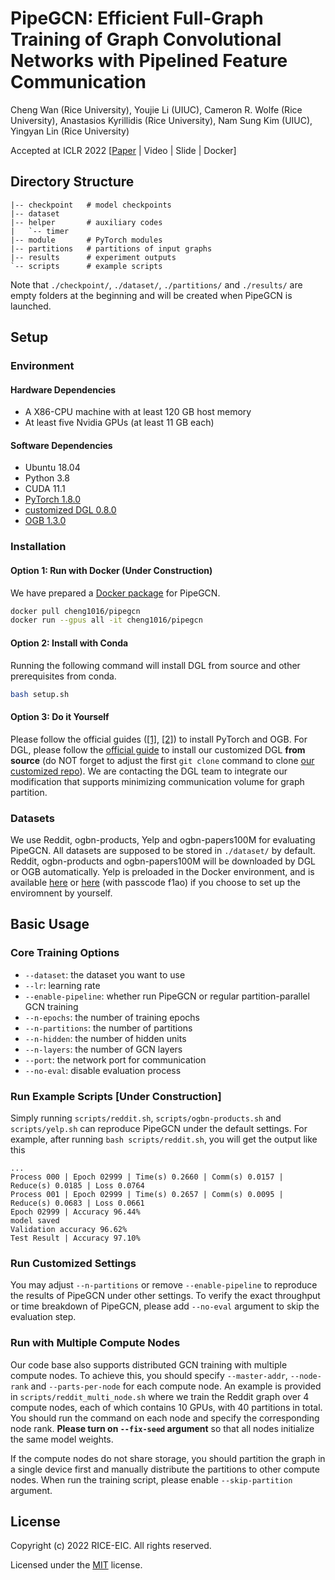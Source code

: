 # PipeGCN: Efficient Full-Graph Training of Graph Convolutional Networks with Pipelined Feature Communication

Cheng Wan (Rice University), Youjie Li (UIUC), Cameron R. Wolfe (Rice University), Anastasios Kyrillidis (Rice University), Nam Sung Kim (UIUC), Yingyan Lin (Rice University)

Accepted at ICLR 2022 [[Paper](https://openreview.net/pdf?id=kSwqMH0zn1F) | Video | Slide | Docker]


## Directory Structure

```
|-- checkpoint   # model checkpoints
|-- dataset
|-- helper       # auxiliary codes
|   `-- timer
|-- module       # PyTorch modules
|-- partitions   # partitions of input graphs
|-- results      # experiment outputs
`-- scripts      # example scripts
```

Note that `./checkpoint/`, `./dataset/`, `./partitions/` and `./results/` are empty folders at the beginning and will be created when PipeGCN is launched.

## Setup

### Environment

#### Hardware Dependencies

- A X86-CPU machine with at least 120 GB host memory 
- At least five Nvidia GPUs (at least 11 GB each)

#### Software Dependencies

- Ubuntu 18.04
- Python 3.8
- CUDA 11.1
- [PyTorch 1.8.0](https://github.com/pytorch/pytorch)
- [customized DGL 0.8.0](https://github.com/chwan-rice/dgl)
- [OGB 1.3.0](https://ogb.stanford.edu/docs/home/)

### Installation

#### Option 1: Run with Docker (Under Construction)

We have prepared a [Docker package](https://hub.docker.com/r/cheng1016/pipegcn) for PipeGCN.

```bash
docker pull cheng1016/pipegcn
docker run --gpus all -it cheng1016/pipegcn
```

#### Option 2: Install with Conda

Running the following command will install DGL from source and other prerequisites from conda.

```bash
bash setup.sh
```

#### Option 3: Do it Yourself

Please follow the official guides ([[1]](https://github.com/pytorch/pytorch), [[2]](https://ogb.stanford.edu/docs/home/)) to install PyTorch and OGB. For DGL, please follow the [official guide](https://docs.dgl.ai/install/index.html#install-from-source) to install our customized DGL **from source** (do NOT forget to adjust the first `git clone` command to clone [our customized repo](https://github.com/chwan-rice/dgl)).  We are contacting the DGL team to integrate our modification that supports minimizing communication volume for graph partition.

### Datasets

We use Reddit, ogbn-products, Yelp and ogbn-papers100M for evaluating PipeGCN. All datasets are supposed to be stored in `./dataset/` by default. Reddit, ogbn-products and ogbn-papers100M will be downloaded by DGL or OGB automatically. Yelp is preloaded in the Docker environment, and is available [here](https://drive.google.com/open?id=1zycmmDES39zVlbVCYs88JTJ1Wm5FbfLz) or [here](https://pan.baidu.com/s/1SOb0SiSAXavwAcNqkttwcg) (with passcode f1ao) if you choose to set up the enviromnent by yourself. 



## Basic Usage

### Core Training Options

- `--dataset`: the dataset you want to use
- `--lr`: learning rate
- `--enable-pipeline`: whether run PipeGCN or regular partition-parallel GCN training
- `--n-epochs`: the number of training epochs
- `--n-partitions`: the number of partitions
- `--n-hidden`: the number of hidden units
- `--n-layers`: the number of GCN layers
- `--port`: the network port for communication
- `--no-eval`: disable evaluation process

### Run Example Scripts [Under Construction]

Simply running `scripts/reddit.sh`, `scripts/ogbn-products.sh` and `scripts/yelp.sh` can reproduce PipeGCN under the default settings. For example, after running `bash scripts/reddit.sh`, you will get the output like this

```
...
Process 000 | Epoch 02999 | Time(s) 0.2660 | Comm(s) 0.0157 | Reduce(s) 0.0185 | Loss 0.0764
Process 001 | Epoch 02999 | Time(s) 0.2657 | Comm(s) 0.0095 | Reduce(s) 0.0683 | Loss 0.0661
Epoch 02999 | Accuracy 96.44%
model saved
Validation accuracy 96.62%
Test Result | Accuracy 97.10%
```

### Run Customized Settings

You may adjust `--n-partitions` or remove `--enable-pipeline` to reproduce the results of PipeGCN under other settings. To verify the exact throughput or time breakdown of PipeGCN, please add `--no-eval` argument to skip the evaluation step.

### Run with Multiple Compute Nodes

Our code base also supports distributed GCN training with multiple compute nodes. To achieve this, you should specify `--master-addr`, `--node-rank` and `--parts-per-node` for each compute node. An example is provided in `scripts/reddit_multi_node.sh` where we train the Reddit graph over 4 compute nodes, each of which contains 10 GPUs, with 40 partitions in total. You should run the command on each node and specify the corresponding node rank. **Please turn on `--fix-seed` argument** so that all nodes initialize the same model weights.

If the compute nodes do not share storage, you should partition the graph in a single device first and manually distribute the partitions to other compute nodes. When run the training script, please enable `--skip-partition` argument.



## License

Copyright (c) 2022 RICE-EIC. All rights reserved.

Licensed under the [MIT](https://github.com/RICE-EIC/PipeGCN/blob/master/LICENSE) license.

